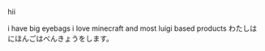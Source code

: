 hii

i have big eyebags
i love minecraft and most luigi based products
わたしはにほんごはべんきょうをします。

<!---
RooXChicken/RooXChicken is a ✨ special ✨ repository because its `README.md` (this file) appears on your GitHub profile.
You can click the Preview link to take a look at your changes.
--->
